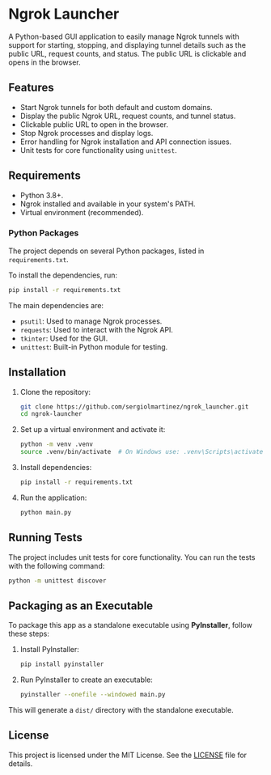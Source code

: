 # Ngrok Launcher

A Python-based GUI application to easily manage Ngrok tunnels with support for starting, stopping, and displaying tunnel details such as the public URL, request counts, and status. The public URL is clickable and opens in the browser.

## Features

- Start Ngrok tunnels for both default and custom domains.
- Display the public Ngrok URL, request counts, and tunnel status.
- Clickable public URL to open in the browser.
- Stop Ngrok processes and display logs.
- Error handling for Ngrok installation and API connection issues.
- Unit tests for core functionality using `unittest`.

## Requirements

- Python 3.8+.
- Ngrok installed and available in your system's PATH.
- Virtual environment (recommended).

### Python Packages

The project depends on several Python packages, listed in `requirements.txt`.

To install the dependencies, run:

```bash
pip install -r requirements.txt
```

The main dependencies are:

- `psutil`: Used to manage Ngrok processes.
- `requests`: Used to interact with the Ngrok API.
- `tkinter`: Used for the GUI.
- `unittest`: Built-in Python module for testing.

## Installation

1. Clone the repository:

   ```bash
   git clone https://github.com/sergiolmartinez/ngrok_launcher.git
   cd ngrok-launcher
   ```

2. Set up a virtual environment and activate it:

   ```bash
   python -m venv .venv
   source .venv/bin/activate  # On Windows use: .venv\Scripts\activate
   ```

3. Install dependencies:

   ```bash
   pip install -r requirements.txt
   ```

4. Run the application:

   ```bash
   python main.py
   ```

## Running Tests

The project includes unit tests for core functionality. You can run the tests with the following command:

```bash
python -m unittest discover
```

## Packaging as an Executable

To package this app as a standalone executable using **PyInstaller**, follow these steps:

1. Install PyInstaller:

   ```bash
   pip install pyinstaller
   ```

2. Run PyInstaller to create an executable:

   ```bash
   pyinstaller --onefile --windowed main.py
   ```

This will generate a `dist/` directory with the standalone executable.

## License

This project is licensed under the MIT License. See the [LICENSE](LICENSE) file for details.
